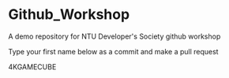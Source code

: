 # Github_Workshop
A demo repository for NTU Developer's Society github workshop

Type your first name below as a commit and make a pull request

4KGAMECUBE